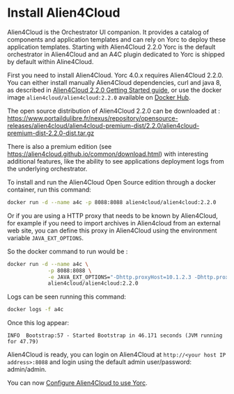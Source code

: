 # Install Alien4Cloud

Alien4Cloud is the Orchestrator UI companion.
It provides a catalog of components and application templates and can rely on Yorc to deploy these application templates.
Starting with Alien4Cloud 2.2.0 Yorc is the default orchestrator in Alien4Cloud and an A4C plugin dedicated to Yorc
is shipped by default within Aline4Cloud.

First you need to install Alien4Cloud. Yorc 4.0.x requires Alien4Cloud 2.2.0.
You can either install manually Alien4Cloud dependencies, curl and java 8, as described
in [Alien4Cloud 2.2.0 Getting Started guide](https://alien4cloud.github.io/#/documentation/2.2.0/getting_started/new_getting_started.html),
or use the docker image `alien4cloud/alien4cloud:2.2.0` available on [Docker Hub](https://hub.docker.com/r/alien4cloud/alien4cloud/).

The open source distribution of Alien4Cloud 2.2.0 can be downloaded at :
<https://www.portaildulibre.fr/nexus/repository/opensource-releases/alien4cloud/alien4cloud-premium-dist/2.2.0/alien4cloud-premium-dist-2.2.0-dist.tar.gz>

There is also a premium edition (see <https://alien4cloud.github.io/common/download.html>)
with interesting additional features, like the ability to see applications deployment
logs from the underlying orchestrator.

To install and run the Alien4Cloud Open Source edition through a docker container, run this command:

```bash
docker run -d --name a4c -p 8088:8088 alien4cloud/alien4cloud:2.2.0
```

Or if you are using a HTTP proxy that needs to be known by Alien4Cloud, for example
if you need to import archives in Alien4cloud from an external web site,
you can define this proxy in Alien4Cloud using the environment variable `JAVA_EXT_OPTIONS`.

So the docker command to run would be :

```bash
docker run -d --name a4c \
             -p 8088:8088 \
             -e JAVA_EXT_OPTIONS="-Dhttp.proxyHost=10.1.2.3 -Dhttp.proxyPort=8080 -Dhttp.nonProxyHosts=\"127.0.0.1|10.11.12.13|10.20.*\"" \
             alien4cloud/alien4cloud:2.2.0
```

Logs can be seen running this command:

```bash
docker logs -f a4c
```

Once this log appear:

```
INFO  Bootstrap:57 - Started Bootstrap in 46.171 seconds (JVM running for 47.79)
```

Alien4Cloud is ready, you can login on Alien4Cloud at `http://<your host IP address>:8088`
and login using the default admin user/password: admin/admin.

You can now [Configure Alien4Cloud to use Yorc](configure_a4c_yorc.md).
